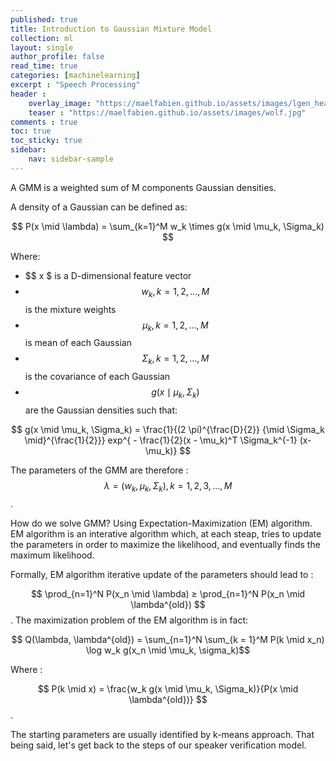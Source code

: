 ```yaml
---
published: true
title: Introduction to Gaussian Mixture Model
collection: ml
layout: single
author_profile: false
read_time: true
categories: [machinelearning]
excerpt : "Speech Processing"
header :
    overlay_image: "https://maelfabien.github.io/assets/images/lgen_head.png"
    teaser : "https://maelfabien.github.io/assets/images/wolf.jpg"
comments : true
toc: true
toc_sticky: true
sidebar:
    nav: sidebar-sample
---
```


<script type="text/javascript" async
src="https://cdn.mathjax.org/mathjax/latest/MathJax.js?config=TeX-MML-AM_CHTML">
</script>

A GMM is a weighted sum of M components Gaussian densities.

A density of a Gaussian can be defined as:

$$ P(x \mid \lambda) = \sum_{k=1}^M w_k \times g(x \mid \mu_k, \Sigma_k) $$

Where:
- $$ x $ is a D-dimensional feature vector
- $$ w_k, k = 1, 2, ..., M $$ is the mixture weights
- $$ \mu_k, k = 1, 2, ..., M $$ is mean of each Gaussian
- $$ \Sigma_k, k = 1, 2, ..., M $$ is the covariance of each Gaussian
- $$ g(x \mid \mu_k, \Sigma_k) $$ are the Gaussian densities such that:

$$ g(x \mid \mu_k, \Sigma_k) = \frac{1}{(2 \pi)^{\frac{D}{2}} {\mid \Sigma_k \mid}^{\frac{1}{2}}} exp^{ - \frac{1}{2}(x - \mu_k)^T \Sigma_k^{-1} (x-\mu_k)} $$

The parameters of the GMM are therefore : $$ \lambda = (w_k, \mu_k, \Sigma_k), k = 1, 2, 3, ..., M $$.

How do we solve GMM? Using Expectation-Maximization (EM) algorithm. EM algorithm is an interative algorithm which, at each steap, tries to update the parameters in order to maximize the likelihood, and eventually finds the maximum likelihood.

Formally, EM algorithm iterative update of the parameters should lead to :

$$ \prod_{n=1}^N P(x_n \mid \lambda) ≥ \prod_{n=1}^N P(x_n \mid \lambda^{old}) $$. The maximization problem of the EM algorithm is in fact:

$$ Q(\lambda, \lambda^{old}) = \sum_{n=1}^N \sum_{k = 1}^M P(k \mid x_n) \log w_k g(x_n \mid \mu_k, \sigma_k)$$

Where :

$$ P(k \mid x) = \frac{w_k g(x \mid \mu_k, \Sigma_k)}{P(x \mid \lambda^{old})} $$.

The starting parameters are usually identified by k-means approach. That being said, let's get back to the steps of our speaker verification model.